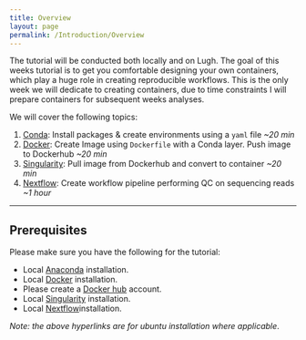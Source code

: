 ```yaml
---
title: Overview
layout: page
permalink: /Introduction/Overview
---
```


The tutorial will be conducted both locally and on Lugh. The goal of this weeks tutorial is to get you comfortable designing your own containers, which play a huge role in creating reproducible workflows. This is the only week we will dedicate to creating containers, due to time constraints I will prepare containers for subsequent weeks analyses.

We will cover the following topics:

1. [Conda](http://barrydigby.github.io/Introduction/Conda): Install packages & create environments using a `yaml` file *~20 min*
2. [Docker](http://barrydigby.github.io/Introduction/Docker): Create Image using `Dockerfile` with a Conda layer. Push image to Dockerhub *~20 min*
3. [Singularity](http://barrydigby.github.io/Introduction/Singularity): Pull image from Dockerhub and convert to container *~20 min*
4. [Nextflow](http://barrydigby.github.io/Introduction/Nextflow): Create workflow pipeline performing QC on sequencing reads *~1 hour*

***

## Prerequisites
 Please make sure you have the following for the tutorial:
 - Local [Anaconda](https://www.anaconda.com/products/individual) installation.
 - Local [Docker](https://docs.docker.com/engine/install/ubuntu/) installation.
 - Please create a [Docker hub](https://hub.docker.com/) account.
 - Local [Singularity](https://singularity.lbl.gov/install-linux) installation.
 - Local [Nextflow](https://www.nextflow.io/docs/latest/getstarted.html#installation)installation.

*Note: the above hyperlinks are for ubuntu installation where applicable*.
